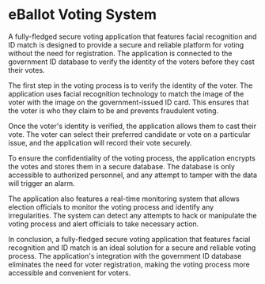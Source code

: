 # eBallot Voting System

A fully-fledged secure voting application that features facial recognition and ID match is designed to provide a secure and reliable platform for voting without the need for registration. The application is connected to the government ID database to verify the identity of the voters before they cast their votes.

The first step in the voting process is to verify the identity of the voter. The application uses facial recognition technology to match the image of the voter with the image on the government-issued ID card. This ensures that the voter is who they claim to be and prevents fraudulent voting.

Once the voter's identity is verified, the application allows them to cast their vote. The voter can select their preferred candidate or vote on a particular issue, and the application will record their vote securely.

To ensure the confidentiality of the voting process, the application encrypts the votes and stores them in a secure database. The database is only accessible to authorized personnel, and any attempt to tamper with the data will trigger an alarm.

The application also features a real-time monitoring system that allows election officials to monitor the voting process and identify any irregularities. The system can detect any attempts to hack or manipulate the voting process and alert officials to take necessary action.

In conclusion, a fully-fledged secure voting application that features facial recognition and ID match is an ideal solution for a secure and reliable voting process. The application's integration with the government ID database eliminates the need for voter registration, making the voting process more accessible and convenient for voters.
